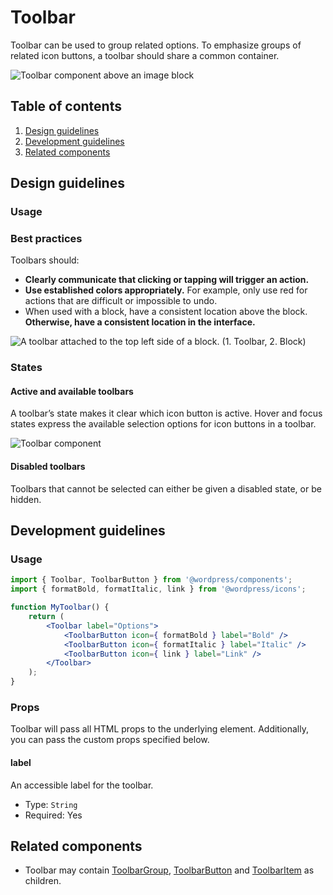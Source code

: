 # Toolbar

Toolbar can be used to group related options. To emphasize groups of related icon buttons, a toolbar should share a common container.

![Toolbar component above an image block](https://wordpress.org/gutenberg/files/2019/01/s_96EC471FE9C9D91A996770229947AAB54A03351BDE98F444FD3C1BF0CED365EA_1541782974545_ButtonGroup.png)

## Table of contents

1. [Design guidelines](#design-guidelines)
2. [Development guidelines](#development-guidelines)
3. [Related components](#related-components)

## Design guidelines

### Usage

### Best practices

Toolbars should:

-   **Clearly communicate that clicking or tapping will trigger an action.**
-   **Use established colors appropriately.** For example, only use red for actions that are difficult or impossible to undo.
-   When used with a block, have a consistent location above the block. **Otherwise, have a consistent location in the interface.**

![A toolbar attached to the top left side of a block. (1. Toolbar, 2. Block)](https://wordpress.org/gutenberg/files/2019/01/s_D8D19E5A314C2D056B8CCC92B2DB5E27164936A0C5ED98A4C2DFDA650BE2A771_1542388042335_toolbar-block.png)

### States

#### Active and available toolbars

A toolbar’s state makes it clear which icon button is active. Hover and focus states express the available selection options for icon buttons in a toolbar.

![Toolbar component](https://wordpress.org/gutenberg/files/2019/01/s_96EC471FE9C9D91A996770229947AAB54A03351BDE98F444FD3C1BF0CED365EA_1541784539545_ButtonGroup.png)

#### Disabled toolbars

Toolbars that cannot be selected can either be given a disabled state, or be hidden.

## Development guidelines

### Usage

```jsx
import { Toolbar, ToolbarButton } from '@wordpress/components';
import { formatBold, formatItalic, link } from '@wordpress/icons';

function MyToolbar() {
	return (
		<Toolbar label="Options">
			<ToolbarButton icon={ formatBold } label="Bold" />
			<ToolbarButton icon={ formatItalic } label="Italic" />
			<ToolbarButton icon={ link } label="Link" />
		</Toolbar>
	);
}
```

### Props

Toolbar will pass all HTML props to the underlying element. Additionally, you can pass the custom props specified below.

#### label

An accessible label for the toolbar.

-   Type: `String`
-   Required: Yes

## Related components

-   Toolbar may contain [ToolbarGroup](/packages/components/src/toolbar-group/README.md), [ToolbarButton](/packages/components/src/toolbar-button/README.md) and [ToolbarItem](/packages/components/src/toolbar-Item/README.md) as children.
